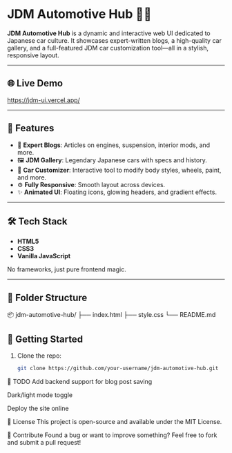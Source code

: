 # JDM Automotive Hub 🚗🔥

**JDM Automotive Hub** is a dynamic and interactive web UI dedicated to Japanese car culture. It showcases expert-written blogs, a high-quality car gallery, and a full-featured JDM car customization tool—all in a stylish, responsive layout.

---

## 🌐 Live Demo

https://jdm-ui.vercel.app/

---

## 📸 Features

- 📝 **Expert Blogs**: Articles on engines, suspension, interior mods, and more.
- 🖼️ **JDM Gallery**: Legendary Japanese cars with specs and history.
- 🔧 **Car Customizer**: Interactive tool to modify body styles, wheels, paint, and more.
- ⚙️ **Fully Responsive**: Smooth layout across devices.
- ✨ **Animated UI**: Floating icons, glowing headers, and gradient effects.

---

## 🛠 Tech Stack

- **HTML5**
- **CSS3**
- **Vanilla JavaScript**

No frameworks, just pure frontend magic.

---

## 📁 Folder Structure

📦 jdm-automotive-hub/
├── index.html
├── style.css
└── README.md

## 🚀 Getting Started

1. Clone the repo:
   ```bash
   git clone https://github.com/your-username/jdm-automotive-hub.git

📌 TODO
 Add backend support for blog post saving

 Dark/light mode toggle

 Deploy the site online

 📄 License
This project is open-source and available under the MIT License.

🤝 Contribute
Found a bug or want to improve something?
Feel free to fork and submit a pull request!

